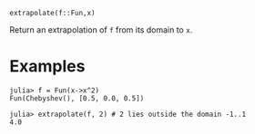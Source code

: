 ```
extrapolate(f::Fun,x)
```

Return an extrapolation of `f` from its domain to `x`.

# Examples

```jldoctest
julia> f = Fun(x->x^2)
Fun(Chebyshev(), [0.5, 0.0, 0.5])

julia> extrapolate(f, 2) # 2 lies outside the domain -1..1
4.0
```
